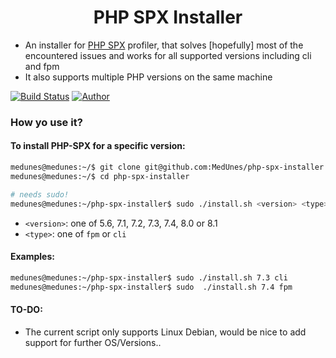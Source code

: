<h1 align="center">
PHP SPX Installer
    <br>
</h1>

* An installer for [PHP SPX](https://github.com/NoiseByNorthwest/php-spx) profiler, that solves [hopefully] most of the encountered issues and works for all supported versions including cli and fpm</h3>
* It also supports multiple PHP versions on the same machine

[![Build Status](https://github.com/MedUnes/php-spx-installer/build/badge.svg?style=flat-square)](https://github.com/MedUnes/php-spx-installer/actions?query=workflow%3A%22build%22)
[![Author](https://img.shields.io/badge/author-@medunes-blue.svg?style=flat-square)](https://twitter.com/medunes2)
<br>

### How yo use it?

#### To install PHP-SPX for a specific version:

```bash
medunes@medunes:~/$ git clone git@github.com:MedUnes/php-spx-installer.git
medunes@medunes:~/$ cd php-spx-installer

# needs sudo!
medunes@medunes:~/php-spx-installer$ sudo ./install.sh <version> <type>
```

* ```<version>```: one of  5.6, 7.1, 7.2, 7.3, 7.4, 8.0 or 8.1
* ```<type>```: one of  ```fpm``` or ```cli```

#### Examples:

```bash
medunes@medunes:~/php-spx-installer$ sudo ./install.sh 7.3 cli
medunes@medunes:~/php-spx-installer$ sudo  ./install.sh 7.4 fpm
```
#### TO-DO:

* The current script only supports Linux Debian, would be nice to add support for further OS/Versions..
